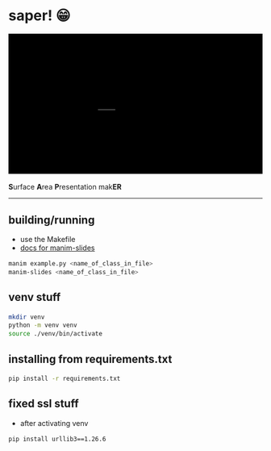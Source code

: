 # saper! 😁 

![](vids/title_slide.gif)

**S**urface **A**rea **P**resentation mak**ER**

<hr/>

## building/running
- use the Makefile
- [docs for manim-slides](https://eertmans.be/manim-slides/index.html)
```bash
manim example.py <name_of_class_in_file>
manim-slides <name_of_class_in_file>
```

## venv stuff
```bash
mkdir venv
python -m venv venv
source ./venv/bin/activate
```

## installing from requirements.txt
```bash
pip install -r requirements.txt
```

## fixed ssl stuff
- after activating venv
```bash
pip install urllib3==1.26.6 
```